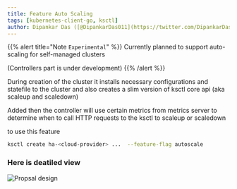 ```yaml
---
title: Feature Auto Scaling
tags: [kubernetes-client-go, ksctl]
author: Dipankar Das ([@DipankarDas011](https://twitter.com/DipankarDas011))
---
```


{{% alert title="Note `Experimental`" %}}
Currently planned to support auto-scaling for self-managed clusters

(Controllers part is under development)
{{% /alert %}}


During creation of the cluster it installs necessary configurations and statefile to the cluster
and also creates a slim version of ksctl core api (aka scaleup and scaledown)

Added then the controller will use certain metrics from metrics server to determine when to call HTTP requests to the ksctl to scaleup or scaledown

to use this feature
```bash
ksctl create ha-<cloud-provider> ...  --feature-flag autoscale
```

### Here is deatiled view

![Propsal design](/ksctl-docs/img/ksctl-auto-scaling-fp.excalidraw.svg)
